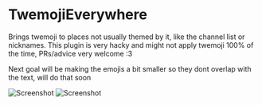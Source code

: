 # TwemojiEverywhere

Brings twemoji to places not usually themed by it, like the channel list or nicknames. This plugin is very hacky and might not apply twemoji 100% of the time, PRs/advice very welcome :3

Next goal will be making the emojis a bit smaller so they dont overlap with the text, will do that soon


![Screenshot](https://pantsu.review/7j5289w.png) ![Screenshot](https://owo.is-very.moe/5uyJVd5.png)
